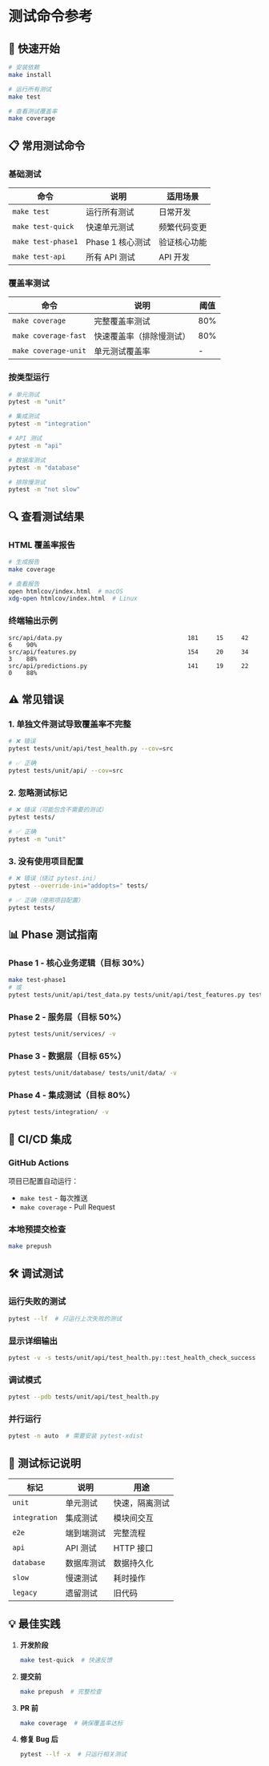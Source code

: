 # 测试命令参考

## 🎯 快速开始

```bash
# 安装依赖
make install

# 运行所有测试
make test

# 查看测试覆盖率
make coverage
```

## 📋 常用测试命令

### 基础测试
| 命令 | 说明 | 适用场景 |
|------|------|----------|
| `make test` | 运行所有测试 | 日常开发 |
| `make test-quick` | 快速单元测试 | 频繁代码变更 |
| `make test-phase1` | Phase 1 核心测试 | 验证核心功能 |
| `make test-api` | 所有 API 测试 | API 开发 |

### 覆盖率测试
| 命令 | 说明 | 阈值 |
|------|------|------|
| `make coverage` | 完整覆盖率测试 | 80% |
| `make coverage-fast` | 快速覆盖率（排除慢测试） | 80% |
| `make coverage-unit` | 单元测试覆盖率 | - |

### 按类型运行
```bash
# 单元测试
pytest -m "unit"

# 集成测试
pytest -m "integration"

# API 测试
pytest -m "api"

# 数据库测试
pytest -m "database"

# 排除慢测试
pytest -m "not slow"
```

## 🔍 查看测试结果

### HTML 覆盖率报告
```bash
# 生成报告
make coverage

# 查看报告
open htmlcov/index.html  # macOS
xdg-open htmlcov/index.html  # Linux
```

### 终端输出示例
```
src/api/data.py                                   181     15     42      6    90%
src/api/features.py                               154     20     34      3    88%
src/api/predictions.py                            141     19     22      0    88%
```

## ⚠️ 常见错误

### 1. 单独文件测试导致覆盖率不完整
```bash
# ❌ 错误
pytest tests/unit/api/test_health.py --cov=src

# ✅ 正确
pytest tests/unit/api/ --cov=src
```

### 2. 忽略测试标记
```bash
# ❌ 错误（可能包含不需要的测试）
pytest tests/

# ✅ 正确
pytest -m "unit"
```

### 3. 没有使用项目配置
```bash
# ❌ 错误（绕过 pytest.ini）
pytest --override-ini="addopts=" tests/

# ✅ 正确（使用项目配置）
pytest tests/
```

## 📊 Phase 测试指南

### Phase 1 - 核心业务逻辑（目标 30%）
```bash
make test-phase1
# 或
pytest tests/unit/api/test_data.py tests/unit/api/test_features.py tests/unit/api/test_predictions.py
```

### Phase 2 - 服务层（目标 50%）
```bash
pytest tests/unit/services/ -v
```

### Phase 3 - 数据层（目标 65%）
```bash
pytest tests/unit/database/ tests/unit/data/ -v
```

### Phase 4 - 集成测试（目标 80%）
```bash
pytest tests/integration/ -v
```

## 🚀 CI/CD 集成

### GitHub Actions
项目已配置自动运行：
- `make test` - 每次推送
- `make coverage` - Pull Request

### 本地预提交检查
```bash
make prepush
```

## 🛠️ 调试测试

### 运行失败的测试
```bash
pytest --lf  # 只运行上次失败的测试
```

### 显示详细输出
```bash
pytest -v -s tests/unit/api/test_health.py::test_health_check_success
```

### 调试模式
```bash
pytest --pdb tests/unit/api/test_health.py
```

### 并行运行
```bash
pytest -n auto  # 需要安装 pytest-xdist
```

## 📝 测试标记说明

| 标记 | 说明 | 用途 |
|------|------|------|
| `unit` | 单元测试 | 快速，隔离测试 |
| `integration` | 集成测试 | 模块间交互 |
| `e2e` | 端到端测试 | 完整流程 |
| `api` | API 测试 | HTTP 接口 |
| `database` | 数据库测试 | 数据持久化 |
| `slow` | 慢速测试 | 耗时操作 |
| `legacy` | 遗留测试 | 旧代码 |

## 💡 最佳实践

1. **开发阶段**
   ```bash
   make test-quick  # 快速反馈
   ```

2. **提交前**
   ```bash
   make prepush  # 完整检查
   ```

3. **PR 前**
   ```bash
   make coverage  # 确保覆盖率达标
   ```

4. **修复 Bug 后**
   ```bash
   pytest --lf -x  # 只运行相关测试
   ```